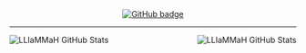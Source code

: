 <div align="center">
  <a href="https://github.com/alenjojo?tab=followers">
    <img src="https://img.shields.io/github/followers/LLIaMMaH?label=Followers&logo=GitHub&style=for-the-badge" alt="GitHub badge" />
  </a>
</div>


---


<div align="center">
  <img align="left" alt="LLIaMMaH GitHub Stats" src="https://github-readme-stats.vercel.app/api?username=LLIaMMaH&show_icons=true&theme=radical&hide=stars&line_height=45" />
</div>

<div align="center">
  <img align="right" alt="LLIaMMaH GitHub Stats" src="https://github-readme-stats.vercel.app/api/top-langs/?username=LLIaMMaH&count_private=true&line_height=52" />
</div>

